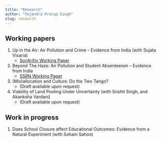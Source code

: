```yaml
---
title: "Research"
author: "Tejendra Pratap Singh"
slug: research
---
```


## Working papers 

1. Up in the Air: Air Pollution and Crime – Evidence from India (with Sujata Visaria)
    - <a href="https://osf.io/preprints/socarxiv/hs4xj/" target="_blank">SocArXiv Working Paper</a>   
2. Beyond The Haze: Air Pollution and Student Absenteeism – Evidence from India
    - <a href="https://papers.ssrn.com/sol3/papers.cfm?abstract_id=3680588" target="_blank">SSRN Working Paper</a>     
3. (Mis)allocation and Culture: Do the Two Tango? 
    - (Draft available upon request)
4. Viability of Land Pooling Under Uncertainty (with Srishti Singh, and Akanksha Vardani)
    - (Draft available upon request) 

## Work in progress

1. Does School Closure affect Educational Outcomes: Evidence from a Natural Experiment (with Soham Sahoo) 